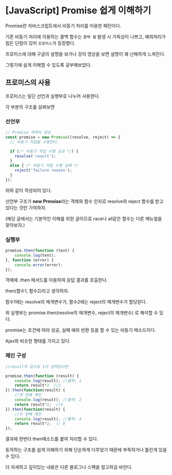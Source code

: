 # [JavaScript] Promise 쉽게 이해하기

Promise란 자바스크립트에서 비동기 처리를 이용한 패턴이다.

기존 비동기 처리에 이용하는 콜백 함수는 `콜백 헬` 발생 시 가독성이 나쁘고, 예외처리가 힘든 단점이 있어 `프로미스`가 등장했다.

프로미스에 대해 구글의 설명을 보거나 강의 영상을 보면 설명이 꽤 난해하게 느껴진다.

그렇기에 쉽게 이해할 수 있도록 공부해보았다.

## 프로미스의 사용

프로미스는 일단 선언과 실행부로 나누어 사용한다.

각 부분의 구조를 살펴보면

### 선언부

```jsx
// Promise 객체의 생성
const promise = new Promise((resolve, reject) => {
  // 비동기 작업을 수행한다.

  if (/* 비동기 작업 수행 성공 */) {
    resolve('result');
  }
  else { /* 비동기 작업 수행 실패 */
    reject('failure reason');
  }
});
```

위와 같이 작성되어 있다.

선언부 구조가 **new Prmoise**라는 객체와 함수 인자로 resolve와 reject 함수를 받고있다는 것만 기억하자.

(해당 글에서는 기본적인 이해를 위한 글이므로 race나 all같은 함수는 다른 메뉴얼을 찾아보자.)

### 실행부

```jsx
promise.then(function (text) {
	console.log(text);
}, function (error) {
	console.error(error);
});
```

객체에 .then 메서드를 이용하여 응답 결과를 호출한다.

then(함수1, 함수2)라고 생각하자.

함수1에는 resolve의 매개변수가, 함수2에는 reject의 매개변수가 할당된다.

위 실행부는 promise.then(resolve의 매개변수, reject의 매개변수) 로 해석할 수 있다.

promise는 조건에 따라 성공, 실패 예외 반환 등을 할 수 있는 비동기 메소드이다.

Ajax와 비슷한 형태를 가지고 있다.

### 체인 구성

```jsx
//result의 값으로 1이 입력된다면

promise.then(function (result) {
	console.log(result); //출력: 1
	return result*2  //2
}).then(function(result) {
	//첫 번째 체인
	console.log(result); //출력: 2
	return result*2;  //4
}).then(function(result) {
	//두 번째 체인
	console.log(result); //출력: 4
	return result*2;  // 8
});
```

결과에 한번더 then메소드를 붙여 처리할 수 있다.

동작하는 구조를 쉽게 이해하기 위해 단순하게 다루었기 때문에 부족하거나 틀린게 있을 수 있다.

더 자세하고 깊이있는 내용은 다른 블로그나 스펙을 참고하길 바란다.